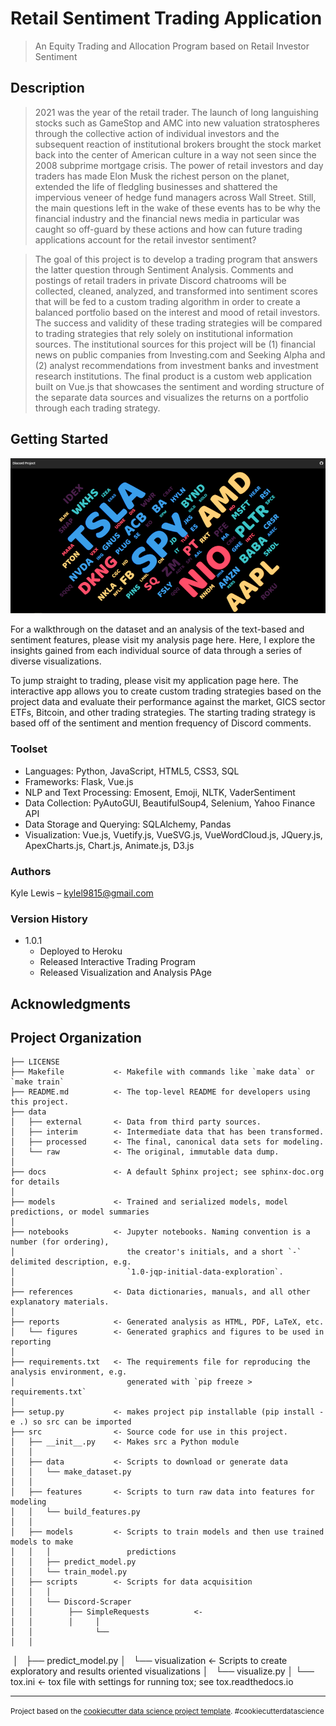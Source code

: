 # Retail Sentiment Trading Application
> An Equity Trading and Allocation Program based on Retail Investor Sentiment

## Description

> 2021 was the year of the retail trader. The launch of long languishing stocks such as GameStop and AMC into new valuation stratospheres through the collective action of individual investors and the subsequent reaction of institutional brokers brought the stock market back into the center of American culture in a way not seen since the 2008 subprime mortgage crisis. The power of retail investors and day traders has made Elon Musk the richest person on the planet, extended the life of fledgling businesses and shattered the impervious veneer of hedge fund managers across Wall Street. Still, the main questions left in the wake of these events has to be why the financial industry and the financial news media in particular was caught so off-guard by these actions and how can future trading applications account for the retail investor sentiment?

>  The goal of this project is to develop a trading program that answers the latter question through Sentiment Analysis. Comments and postings of retail traders in private Discord chatrooms will be collected, cleaned, analyzed, and transformed into sentiment scores that will be fed to a custom trading algorithm in order to create a balanced portfolio based on the interest and mood of retail investors. The success and validity of these trading strategies will be compared to trading strategies that rely solely on institutional information sources. The institutional sources for this project will be (1) financial news on public companies from Investing.com and Seeking Alpha and (2) analyst recommendations from investment banks and investment research institutions. The final product is a custom web application built on Vue.js that showcases the sentiment and wording structure of the separate data sources and visualizes the returns on a portfolio through each trading strategy.   

## Getting Started 
![](src/static/img/app.png)

<p>For a walkthrough on the dataset and an analysis of the text-based and sentiment features, <a src="https://discord-traders.herokuapp.com">please visit my analysis page here.</a>
Here, I explore the insights gained from each individual source of data through a series of diverse visualizations. 
</p>

<p>To jump straight to trading, <a src="https://discord-traders.herokuapp.com">please visit my application page here.</a>
The interactive app allows you to create custom trading strategies based on the project data and evaluate their performance against the market, GICS sector ETFs, Bitcoin, and other trading strategies. The starting trading strategy is based off of the sentiment and mention frequency of Discord comments.
</p>


### Toolset
* Languages: Python, JavaScript, HTML5, CSS3, SQL
* Frameworks: Flask, Vue.js
* NLP and Text Processing: Emosent, Emoji, NLTK, VaderSentiment
* Data Collection: PyAutoGUI, BeautifulSoup4, Selenium, Yahoo Finance API
* Data Storage and Querying: SQLAlchemy, Pandas
* Visualization: Vue.js, Vuetify.js, VueSVG.js, VueWordCloud.js, JQuery.js, ApexCharts.js, Chart.js, Animate.js, D3.js  

### Authors
Kyle Lewis – kylel9815@gmail.com


### Version History
* 1.0.1
    * Deployed to Heroku
    * Released Interactive Trading Program
    * Released Visualization and Analysis PAge

## Acknowledgments

Project Organization
------------

    ├── LICENSE
    ├── Makefile           <- Makefile with commands like `make data` or `make train`
    ├── README.md          <- The top-level README for developers using this project.
    ├── data
    │   ├── external       <- Data from third party sources.
    │   ├── interim        <- Intermediate data that has been transformed.
    │   ├── processed      <- The final, canonical data sets for modeling.
    │   └── raw            <- The original, immutable data dump.
    │
    ├── docs               <- A default Sphinx project; see sphinx-doc.org for details
    │
    ├── models             <- Trained and serialized models, model predictions, or model summaries
    │
    ├── notebooks          <- Jupyter notebooks. Naming convention is a number (for ordering),
    │                         the creator's initials, and a short `-` delimited description, e.g.
    │                         `1.0-jqp-initial-data-exploration`.
    │
    ├── references         <- Data dictionaries, manuals, and all other explanatory materials.
    │
    ├── reports            <- Generated analysis as HTML, PDF, LaTeX, etc.
    │   └── figures        <- Generated graphics and figures to be used in reporting
    │
    ├── requirements.txt   <- The requirements file for reproducing the analysis environment, e.g.
    │                         generated with `pip freeze > requirements.txt`
    │
    ├── setup.py           <- makes project pip installable (pip install -e .) so src can be imported
    ├── src                <- Source code for use in this project.
    │   ├── __init__.py    <- Makes src a Python module
    │   │
    │   ├── data           <- Scripts to download or generate data
    │   │   └── make_dataset.py
    │   │
    │   ├── features       <- Scripts to turn raw data into features for modeling
    │   │   └── build_features.py
    │   │
    │   ├── models         <- Scripts to train models and then use trained models to make
    │   │   │                 predictions
    │   │   ├── predict_model.py
    │   │   └── train_model.py
    │   ├── scripts        <- Scripts for data acquisition
    │   │   │           
    │   │   └── Discord-Scraper
    │   │        ├── SimpleRequests          <- 
    │   │        │     │ 
    │   │              └──
    │   │  
    │   ├── predict_model.py
    │   └── visualization  <- Scripts to create exploratory and results oriented visualizations
    │       └── visualize.py
    │
    └── tox.ini            <- tox file with settings for running tox; see tox.readthedocs.io


--------

<p><small>Project based on the <a target="_blank" href="https://drivendata.github.io/cookiecutter-data-science/">cookiecutter data science project template</a>. #cookiecutterdatascience</small></p>
